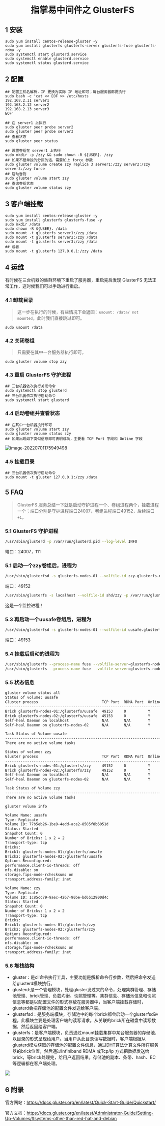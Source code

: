<h1 align="center">指掌易中间件之 GlusterFS</h1>

## 1 安装

```shell
sudo yum install centos-release-gluster -y
sudo yum install glusterfs glusterfs-server glusterfs-fuse glusterfs-rdma -y
sudo systemctl start glusterd.service
sudo systemctl enable glusterd.service
sudo systemctl status glusterd.service
```

## 2 配置

```shell
## 配置主机名解析，IP 更换为实际 IP 地址即可；每台服务器都要执行
sudo bash -c 'cat << EOF >> /etc/hosts
192.168.2.11 server1
192.168.2.12 server2
192.168.2.13 server3
EOF'

## 在 server1 上执行
sudo gluster peer probe server2
sudo gluster peer probe server3
## 查看状态
sudo gluster peer status

## 设置卷组在 server1 上执行
sudo mkdir -p /zzy && sudo chown -R ${USER}. /zzy
## 如果不是单独的分区的话，需要加上 force 参数
sudo gluster volume create zzy replica 3 server1:/zzy server2:/zzy server3:/zzy force
## 启动卷则
sudo gluster volume start zzy
## 查询卷组状态
sudo gluster volume status zzy
```

## 3 客户端挂载

```shell
sudo yum install centos-release-gluster -y
sudo yum install glusterfs glusterfs-fuse -y
sudo mkdir /data
sudo chown -R ${USER}. /data
sudo mount -t glusterfs server1:/zzy /data
sudo mount -t glusterfs server2:/zzy /data
sudo mount -t glusterfs server3:/zzy /data
## 或者
sudo mount -t glusterfs 127.0.0.1:/zzy /data
```

##  4 运维

有时候在三台机器的集群环境下重启了服务器，重启完后发现 GlusterFS 无法正常工作，这时候我们可以手动进行重启。

### 4.1 卸载目录

> 这一步在执行的时候，有些情况下会返回：`umount: /data/ not mounted`，此时我们直接跳过即可。

```shell
sudo umount /data
```

### 4.2 关闭卷组

> 只需要在其中一台服务器执行即可。

```shell
sudo gluster volume stop zzy
```

### 4.3 重启 GlusterFS 守护进程

```shell
## 三台机器依次执行关闭命令
sudo systemctl stop glusterd
## 三台机器依次执行启动命令
sudo systemctl start glusterd
```

### 4.4 启动卷组并查看状态

```shell
## 在其中一台机器执行即可
sudo gluster volume start zzy
sudo gluster volume status zzy
## 如果出现如下类似信息即可表明成功，主要看 TCP Port 字段和 Online 字段 
```

![image-20220701175949498](https://oss.iuskye.com/blog-image/image-20220701175949498.png)

### 4.5 挂载目录

```shell
## 三台机器依次执行启动命令
sudo mount -t gluster 127.0.0.1:/zzy /data
```

## 5 FAQ

>GlusterFS 服务总结一下就是启动守护进程一个、卷组进程两个，挂载进程一个；端口分别是守护进程端口24007，卷组进程端口49152，后续端口 `+1`。

### 5.1 GlusterFS 守护进程

```bash
/usr/sbin/glusterd -p /var/run/glusterd.pid --log-level INFO
```

端口：24007，111

### 5.1 启动一个zzy卷组后，进程为

```bash
/usr/sbin/glusterfsd -s glusterfs-nodes-01 --volfile-id zzy.glusterfs-nodes-01.glusterfs-zzy -p /var/run/gluster/vols/zzy/glusterfs-nodes-01-glusterfs-zzy.pid -S /var/run/gluster/31c02248ffc86608.socket --brick-name /glusterfs/zzy -l /var/log/glusterfs/bricks/glusterfs-zzy.log --xlator-option *-posix.glusterd-uuid=f2295e80-8b9a-4cc1-bdc2-1ae5c89fdafc --process-name brick --brick-port 49152 --xlator-option zzy-server.listen-port=49152
```

端口：49152

```bash
/usr/sbin/glusterfs -s localhost --volfile-id shd/zzy -p /var/run/gluster/shd/zzy/zzy-shd.pid -l /var/log/glusterfs/glustershd.log -S /var/run/gluster/78e6d8ba530b2cec.socket --xlator-option *replicate*.node-uuid=f2295e80-8b9a-4cc1-bdc2-1ae5c89fdafc --process-name glustershd --client-pid=-6
```

这是一个监控进程！

### 5.3 再启动一个uusafe卷组后，进程为

```bash
/usr/sbin/glusterfsd -s glusterfs-nodes-01 --volfile-id uusafe.glusterfs-nodes-01.glusterfs-uusafe -p /var/run/gluster/vols/uusafe/glusterfs-nodes-01-glusterfs-uusafe.pid -S /var/run/gluster/04672df42c2d0842.socket --brick-name /glusterfs/uusafe -l /var/log/glusterfs/bricks/glusterfs-uusafe.log --xlator-option *-posix.glusterd-uuid=f2295e80-8b9a-4cc1-bdc2-1ae5c89fdafc --process-name brick --brick-port 49153 --xlator-option uusafe-server.listen-port=49153
```

端口：49153

### 5.4 挂载后启动的进程为

```bash
/usr/sbin/glusterfs --process-name fuse --volfile-server=glusterfs-nodes-01 --volfile-id=zzy /zzy
/usr/sbin/glusterfs --process-name fuse --volfile-server=glusterfs-nodes-01 --volfile-id=uusafe /uusafe
```

### 5.5 状态信息

```bash
gluster volume status all
Status of volume: uusafe
Gluster process                             TCP Port  RDMA Port  Online  Pid
------------------------------------------------------------------------------
Brick glusterfs-nodes-01:/glusterfs/uusafe  49153     0          Y       3738
Brick glusterfs-nodes-02:/glusterfs/uusafe  49153     0          Y       3495
Self-heal Daemon on localhost               N/A       N/A        Y       3706
Self-heal Daemon on glusterfs-nodes-02      N/A       N/A        Y       3469

Task Status of Volume uusafe
------------------------------------------------------------------------------
There are no active volume tasks

Status of volume: zzy
Gluster process                             TCP Port  RDMA Port  Online  Pid
------------------------------------------------------------------------------
Brick glusterfs-nodes-01:/glusterfs/zzy     49152     0          Y       3685
Brick glusterfs-nodes-02:/glusterfs/zzy     49152     0          Y       3448
Self-heal Daemon on localhost               N/A       N/A        Y       3706
Self-heal Daemon on glusterfs-nodes-02      N/A       N/A        Y       3469

Task Status of Volume zzy
------------------------------------------------------------------------------
There are no active volume tasks
```

```bash
gluster volume info

Volume Name: uusafe
Type: Replicate
Volume ID: 77b5eb26-1be9-4edd-ace2-8505f8b6051d
Status: Started
Snapshot Count: 0
Number of Bricks: 1 x 2 = 2
Transport-type: tcp
Bricks:
Brick1: glusterfs-nodes-01:/glusterfs/uusafe
Brick2: glusterfs-nodes-02:/glusterfs/uusafe
Options Reconfigured:
performance.client-io-threads: off
nfs.disable: on
storage.fips-mode-rchecksum: on
transport.address-family: inet

Volume Name: zzy
Type: Replicate
Volume ID: 1c85cc79-9aec-4267-90be-bd6b12900d4c
Status: Started
Snapshot Count: 0
Number of Bricks: 1 x 2 = 2
Transport-type: tcp
Bricks:
Brick1: glusterfs-nodes-01:/glusterfs/zzy
Brick2: glusterfs-nodes-02:/glusterfs/zzy
Options Reconfigured:
performance.client-io-threads: off
nfs.disable: on
storage.fips-mode-rchecksum: on
transport.address-family: inet
```

### 5.6 堆栈结构

- gluster：是cli命令执行工具，主要功能是解析命令行参数，然后把命令发送给glusterd模块执行。
- glusterd:是一个管理模块，处理gluster发过来的命令，处理集群管理、存储池管理、brick管理、负载均衡、快照管理等。集群信息、存储池信息和快照信息等都是以配置文件的形式存放在服务器中，当客户端挂载存储时，glusterd会把存储池的配置文件发送给客户端。
- glusterfsd：是服务端模块，存储池中的每个brick都会启动一个glusterfsd进程。此模块主要是处理客户端的读写请求，从关联的brick所在磁盘中读写数据，然后返回给客户端。
- glusterfs：是客户端模块，负责通过mount挂载集群中某台服务器的存储池，以目录的形式呈现给用户。当用户从此目录读写数据时，客户端根据从glusterd模块获取的存储池的配置文件信息，通过DHT算法计算文件所在服务器的brick位置，然后通过Infiniband RDMA 或Tcp/Ip 方式把数据发送给brick，等brick处理完，给用户返回结果。存储池的副本、条带、hash、EC等逻辑都在客户端处理。

![](https://oss.iuskye.com/blog-image/glusterfs-process-port-rel.png)

## 6 附录

官方网站：https://docs.gluster.org/en/latest/Quick-Start-Guide/Quickstart/

官方文档：https://docs.gluster.org/en/latest/Administrator-Guide/Setting-Up-Volumes/#systems-other-than-red-hat-and-debian

